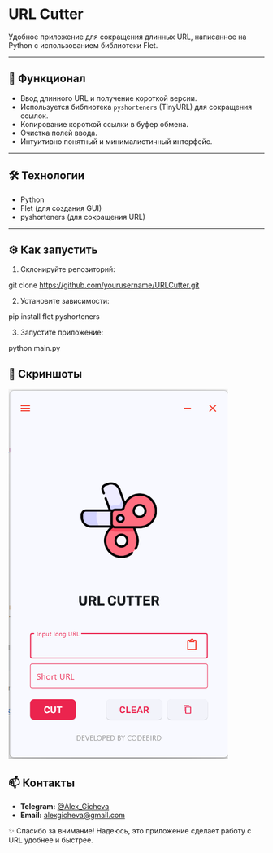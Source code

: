 # URL Cutter

Удобное приложение для сокращения длинных URL, написанное на Python с использованием библиотеки Flet.

---

## 🚀 Функционал

- Ввод длинного URL и получение короткой версии.
- Используется библиотека `pyshorteners` (TinyURL) для сокращения ссылок.
- Копирование короткой ссылки в буфер обмена.
- Очистка полей ввода.
- Интуитивно понятный и минималистичный интерфейс.

---

## 🛠 Технологии

- Python  
- Flet (для создания GUI)  
- pyshorteners (для сокращения URL)  

---

## ⚙️ Как запустить

1. Склонируйте репозиторий:  

git clone https://github.com/yourusername/URLCutter.git

2. Установите зависимости:

pip install flet pyshorteners

3. Запустите приложение:

python main.py

## 📸 Скриншоты

![Вид приложения](./screenshots/app.png)

## 📫 Контакты

* **Telegram:** [@Alex\_Gicheva](https://t.me/Alex_Gicheva)
* **Email:** [alexgicheva@gmail.com](mailto:alexgicheva@gmail.com)

✨ Спасибо за внимание! Надеюсь, это приложение сделает работу с URL удобнее и быстрее.
